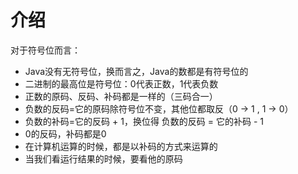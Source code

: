 # 介绍

对于符号位而言：

* Java没有无符号位，换而言之，Java的数都是有符号位的
* 二进制的最高位是符号位：0代表正数，1代表负数
* 正数的原码、反码、补码都是一样的（三码合一）
* 负数的反码=它的原码除符号位不变，其他位都取反（0 -> 1 , 1 -> 0）
* 负数的补码=它的反码 + 1，换位得 负数的反码 = 它的补码 - 1
* 0的反码，补码都是0
* 在计算机运算的时候，都是以补码的方式来运算的
* 当我们看运行结果的时候，要看他的原码
